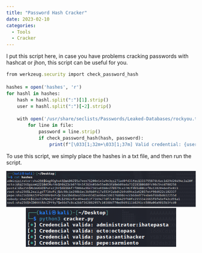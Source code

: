 ```yaml
---
title: "Password Hash Cracker"
date: 2023-02-10
categories:
  - Tools
  - Cracker
---
```

I put this script here, in case you have problems cracking passwords with hashcat or jhon, this script can be useful for you.

```ruby
from werkzeug.security import check_password_hash

hashes = open('hashes', 'r')
for hashl in hashes:
    hash = hashl.split(":")[1].strip()
    user = hashl.split(":")[-2].strip()

    with open('/usr/share/seclists/Passwords/Leaked-Databases/rockyou.txt', 'r', errors='ignore') as file:
        for line in file:
            password = line.strip()
            if check_password_hash(hash, password):
                print(f"[\033[1;32m+\033[1;37m] Valid credential: {user}:{password}")
```

To use this script, we simply place the hashes in a txt file, and then run the script.
<div align="center"><img src= "/writeimgs/hashcracker/crack1.png">

<img src= "/writeimgs/hashcracker/crack2.png">
